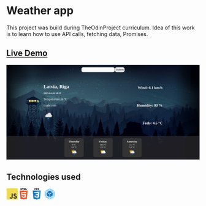 # Weather app

This project was build during TheOdinProject curriculum. Idea of this work is to learn how to use API calls, fetching data, Promises.

## [Live Demo](https://iuriilepesevich.github.io/weather-app/)

![Website layout image](https://raw.githubusercontent.com/IuriiLepesevich/IuriiLepesevich/main/Images/weather.png)

## Technologies used

<img src="https://raw.githubusercontent.com/devicons/devicon/master/icons/javascript/javascript-original.svg" alt="javascript" width="30" height="30"/><img src="https://raw.githubusercontent.com/devicons/devicon/master/icons/html5/html5-original-wordmark.svg" alt="html5" width="30" height="30"/> <img src="https://raw.githubusercontent.com/devicons/devicon/master/icons/css3/css3-original-wordmark.svg" alt="css3" width="30" height="30"/> <img src="https://raw.githubusercontent.com/devicons/devicon/1119b9f84c0290e0f0b38982099a2bd027a48bf1/icons/webpack/webpack-original.svg" alt="css3" width="30" height="30"/>
